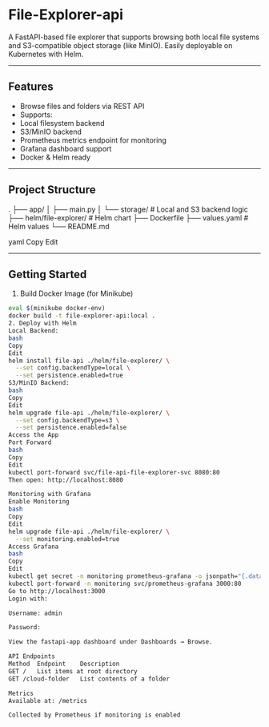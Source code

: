 # File-Explorer-api

A FastAPI-based file explorer that supports browsing both local file systems and S3-compatible object storage (like MinIO). Easily deployable on Kubernetes with Helm.

---

## Features

-  Browse files and folders via REST API
-  Supports:
  - Local filesystem backend
  - S3/MinIO backend
-  Prometheus metrics endpoint for monitoring
-  Grafana dashboard support
-  Docker & Helm ready

---

## Project Structure

.
├── app/
│ ├── main.py
│ └── storage/ # Local and S3 backend logic
├── helm/file-explorer/ # Helm chart
├── Dockerfile
├── values.yaml # Helm values
└── README.md

yaml
Copy
Edit

---

## Getting Started

1. Build Docker Image (for Minikube)

```bash
eval $(minikube docker-env)
docker build -t file-explorer-api:local .
2. Deploy with Helm
Local Backend:
bash
Copy
Edit
helm install file-api ./helm/file-explorer/ \
  --set config.backendType=local \
  --set persistence.enabled=true
S3/MinIO Backend:
bash
Copy
Edit
helm upgrade file-api ./helm/file-explorer/ \
  --set config.backendType=s3 \
  --set persistence.enabled=false
Access the App
Port Forward
bash
Copy
Edit
kubectl port-forward svc/file-api-file-explorer-svc 8080:80
Then open: http://localhost:8080

Monitoring with Grafana
Enable Monitoring
bash
Copy
Edit
helm upgrade file-api ./helm/file-explorer/ \
  --set monitoring.enabled=true
Access Grafana
bash
Copy
Edit
kubectl get secret -n monitoring prometheus-grafana -o jsonpath="{.data.admin-password}" | base64 --decode ; echo
kubectl port-forward -n monitoring svc/prometheus-grafana 3000:80
Go to http://localhost:3000
Login with:

Username: admin

Password: 

View the fastapi-app dashboard under Dashboards → Browse.

API Endpoints
Method	Endpoint	Description
GET	/	List items at root directory
GET	/cloud-folder	List contents of a folder

Metrics
Available at: /metrics

Collected by Prometheus if monitoring is enabled

